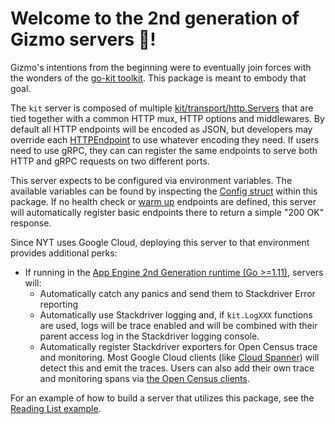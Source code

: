 # Welcome to the 2nd generation of Gizmo servers 🚀!

Gizmo's intentions from the beginning were to eventually join forces with the wonders of the [go-kit toolkit](https://github.com/go-kit/kit). This package is meant to embody that goal.

The `kit` server is composed of multiple [kit/transport/http.Servers](https://godoc.org/github.com/go-kit/kit/transport/http#Server) that are tied together with a common HTTP mux, HTTP options and middlewares. By default all HTTP endpoints will be encoded as JSON, but developers may override each [HTTPEndpoint](https://godoc.org/github.com/NYTimes/gizmo/server/kit#HTTPEndpoint) to use whatever encoding they need. If users need to use gRPC, they can can register the same endpoints to serve both HTTP and gRPC requests on two different ports.

This server expects to be configured via environment variables. The available variables can be found by inspecting the [Config struct](https://godoc.org/github.com/NYTimes/gizmo/server/kit#Config) within this package. If no health check or [warm up](https://cloud.google.com/appengine/docs/standard/go111/how-instances-are-managed#warmup_requests) endpoints are defined, this server will automatically register basic endpoints there to return a simple "200 OK" response.

Since NYT uses Google Cloud, deploying this server to that environment provides additional perks:

* If running in the [App Engine 2nd Generation runtime (Go >=1.11)](https://cloud.google.com/appengine/docs/standard/go111/), servers will:
  * Automatically catch any panics and send them to Stackdriver Error reporting
  * Automatically use Stackdriver logging and, if `kit.LogXXX` functions are used, logs will be trace enabled and will be combined with their parent access log in the Stackdriver logging console.
  * Automatically register Stackdriver exporters for Open Census trace and monitoring. Most Google Cloud clients (like [Cloud Spanner](https://godoc.org/cloud.google.com/go/spanner)) will detect this and emit the traces. Users can also add their own trace and monitoring spans via [the Open Census clients](https://godoc.org/go.opencensus.io/trace#example-StartSpan).


For an example of how to build a server that utilizes this package, see the [Reading List example](https://github.com/NYTimes/gizmo/tree/master/examples/servers/reading-list#the-reading-list-example).
